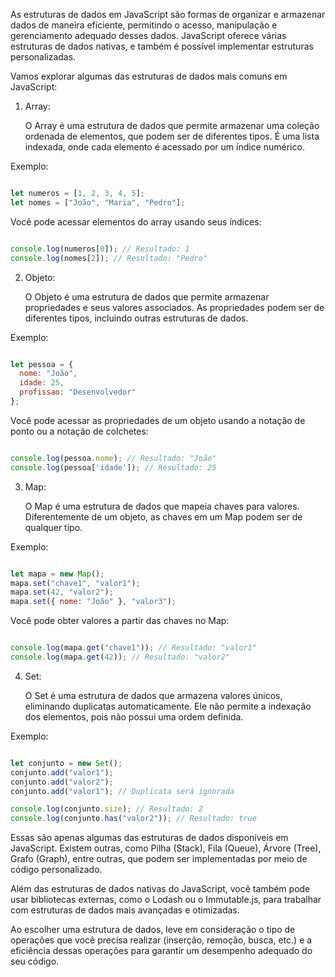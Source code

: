 As estruturas de dados em JavaScript são formas de organizar e armazenar dados de maneira eficiente, permitindo o acesso, manipulação e gerenciamento adequado desses dados. JavaScript oferece várias estruturas de dados nativas, e também é possível implementar estruturas personalizadas.

Vamos explorar algumas das estruturas de dados mais comuns em JavaScript:

1. Array:

    O Array é uma estrutura de dados que permite armazenar uma coleção ordenada de elementos, que podem ser de diferentes tipos. É uma lista indexada, onde cada elemento é acessado por um índice numérico.

Exemplo:

```javascript

let numeros = [1, 2, 3, 4, 5];
let nomes = ["João", "Maria", "Pedro"];
```

Você pode acessar elementos do array usando seus índices:

```javascript

console.log(numeros[0]); // Resultado: 1
console.log(nomes[2]); // Resultado: "Pedro"
```

2. Objeto:

    O Objeto é uma estrutura de dados que permite armazenar propriedades e seus valores associados. As propriedades podem ser de diferentes tipos, incluindo outras estruturas de dados.

Exemplo:

```javascript

let pessoa = {
  nome: "João",
  idade: 25,
  profissao: "Desenvolvedor"
};
```

Você pode acessar as propriedades de um objeto usando a notação de ponto ou a notação de colchetes:

```javascript

console.log(pessoa.nome); // Resultado: "João"
console.log(pessoa['idade']); // Resultado: 25
```

3. Map:

    O Map é uma estrutura de dados que mapeia chaves para valores. Diferentemente de um objeto, as chaves em um Map podem ser de qualquer tipo.

Exemplo:

```javascript

let mapa = new Map();
mapa.set("chave1", "valor1");
mapa.set(42, "valor2");
mapa.set({ nome: "João" }, "valor3");
```

Você pode obter valores a partir das chaves no Map:

```javascript

console.log(mapa.get("chave1")); // Resultado: "valor1"
console.log(mapa.get(42)); // Resultado: "valor2"
```

4. Set:

    O Set é uma estrutura de dados que armazena valores únicos, eliminando duplicatas automaticamente. Ele não permite a indexação dos elementos, pois não possui uma ordem definida.

Exemplo:

```javascript

let conjunto = new Set();
conjunto.add("valor1");
conjunto.add("valor2");
conjunto.add("valor1"); // Duplicata será ignorada

console.log(conjunto.size); // Resultado: 2
console.log(conjunto.has("valor2")); // Resultado: true
```

Essas são apenas algumas das estruturas de dados disponíveis em JavaScript. Existem outras, como Pilha (Stack), Fila (Queue), Árvore (Tree), Grafo (Graph), entre outras, que podem ser implementadas por meio de código personalizado.

Além das estruturas de dados nativas do JavaScript, você também pode usar bibliotecas externas, como o Lodash ou o Immutable.js, para trabalhar com estruturas de dados mais avançadas e otimizadas.

Ao escolher uma estrutura de dados, leve em consideração o tipo de operações que você precisa realizar (inserção, remoção, busca, etc.) e a eficiência dessas operações para garantir um desempenho adequado do seu código.